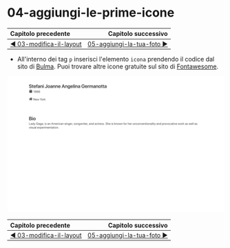 # 04-aggiungi-le-prime-icone

| Capitolo precedente  | Capitolo successivo     |
| :--------------- | ---------------: |
| [◀︎ 03-modifica-il-layout](../03-modifica-il-layout)| [05-aggiungi-la-tua-foto ▶︎](../05-aggiungi-la-tua-foto) |

- All'interno dei tag `p` inserisci l'elemento `icona` prendendo il codice dal sito di [Bulma](https://bulma.io/documentation/).
Puoi trovare altre icone gratuite sul sito di [Fontawesome](https://fontawesome.com/icons?d=gallery&m=free).

<kbd>![04-image](../assets/Lessons/04-image.png)</kbd>

| Capitolo precedente  | Capitolo successivo     |
| :--------------- | ---------------: |
| [◀︎ 03-modifica-il-layout](../003-modifica-il-layout)| [05-aggiungi-la-tua-foto ▶︎](../05-aggiungi-la-tua-foto) |
